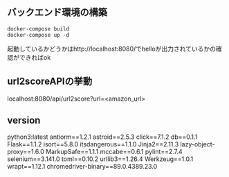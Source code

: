 ## バックエンド環境の構築
```
docker-compose build
docker-compose up -d
```
起動しているかどうかはhttp://localhost:8080/でhelloが出力されているかの確認ができればok
## url2scoreAPIの挙動
localhost:8080/api/url2score?url=<amazon_url>

## version
python3:latest
antiorm==1.2.1
astroid==2.5.3
click==7.1.2
db==0.1.1
Flask==1.1.2
isort==5.8.0
itsdangerous==1.1.0
Jinja2==2.11.3
lazy-object-proxy==1.6.0
MarkupSafe==1.1.1
mccabe==0.6.1
pylint==2.7.4
selenium==3.141.0
toml==0.10.2
urllib3==1.26.4
Werkzeug==1.0.1
wrapt==1.12.1
chromedriver-binary==89.0.4389.23.0
